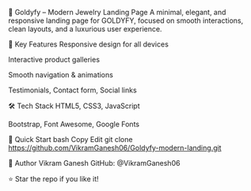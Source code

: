 💎 Goldyfy – Modern Jewelry Landing Page
A minimal, elegant, and responsive landing page for GOLDYFY, focused on smooth interactions, clean layouts, and a luxurious user experience.


🌟 Key Features
Responsive design for all devices

Interactive product galleries

Smooth navigation & animations

Testimonials, Contact form, Social links


🛠️ Tech Stack
HTML5, CSS3, JavaScript

Bootstrap, Font Awesome, Google Fonts


🚀 Quick Start
bash
Copy
Edit
git clone https://github.com/VikramGanesh06/Goldyfy-modern-landing.git


👤 Author
Vikram Ganesh
GitHub: @VikramGanesh06

⭐ Star the repo if you like it!
